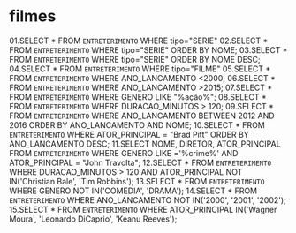 # filmes

01.SELECT * FROM `ENTRETERIMENTO` WHERE tipo="SERIE"
02.SELECT * FROM `ENTRETERIMENTO` WHERE tipo="SERIE" ORDER BY NOME;
03.SELECT * FROM `ENTRETERIMENTO` WHERE tipo="SERIE" ORDER BY NOME DESC;
04.SELECT * FROM `ENTRETERIMENTO` WHERE tipo="FILME"
05.SELECT * FROM `ENTRETERIMENTO` WHERE ANO_LANCAMENTO <2000;
06.SELECT * FROM `ENTRETERIMENTO` WHERE ANO_LANCAMENTO >2015;
07.SELECT * FROM `ENTRETERIMENTO` WHERE GENERO LIKE "%ação%"; 
08.SELECT * FROM `ENTRETERIMENTO` WHERE DURACAO_MINUTOS > 120; 
09.SELECT * FROM `ENTRETERIMENTO` WHERE ANO_LANCAMENTO BETWEEN 2012 AND 2016 ORDER BY ANO_LANCAMENTO AND NOME;
10.SELECT * FROM `ENTRETERIMENTO` WHERE ATOR_PRINCIPAL = "Brad Pitt" ORDER BY ANO_LANCAMENTO DESC;
11.SELECT NOME, DIRETOR, ATOR_PRINCIPAL FROM `ENTRETERIMENTO` WHERE GENERO LIKE ='%crime%' AND ATOR_PRINCIPAL = "John Travolta";
12.SELECT * FROM `ENTRETERIMENTO` WHERE DURACAO_MINUTOS > 120 AND ATOR_PRINCIPAL NOT IN('Christian Bale', 'Tim Robbins'); 
13.SELECT * FROM `ENTRETERIMENTO` WHERE GENERO NOT IN('COMEDIA', 'DRAMA'); 
14.SELECT * FROM `ENTRETERIMENTO` WHERE ANO_LANCAMENTO NOT IN('2000', '2001', '2002'); 
15.SELECT * FROM `ENTRETERIMENTO` WHERE ATOR_PRINCIPAL IN('Wagner Moura', 'Leonardo DiCaprio', 'Keanu Reeves');
